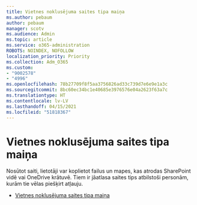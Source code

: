 ```yaml
---
title: Vietnes noklusējuma saites tipa maiņa
ms.author: pebaum
author: pebaum
manager: scotv
ms.audience: Admin
ms.topic: article
ms.service: o365-administration
ROBOTS: NOINDEX, NOFOLLOW
localization_priority: Priority
ms.collection: Adm_O365
ms.custom:
- "9002578"
- "4996"
ms.openlocfilehash: 78b27709f8f5aa3756826ad33c739d7e6e9e1a3c
ms.sourcegitcommit: 8bc60ec34bc1e40685e3976576e04a2623f63a7c
ms.translationtype: HT
ms.contentlocale: lv-LV
ms.lasthandoff: 04/15/2021
ms.locfileid: "51818367"
---
```

# <a name="change-the-default-link-type-for-a-site"></a>Vietnes noklusējuma saites tipa maiņa

Nosūtot saiti, lietotāji var koplietot failus un mapes, kas atrodas SharePoint vidē vai OneDrive krātuvē. Tiem ir jāatlasa saites tips atbilstoši personām, kurām tie vēlas piešķirt atļauju.

- [Vietnes noklusējuma saites tipa maiņa](https://docs.microsoft.com/sharepoint/change-default-sharing-link)
